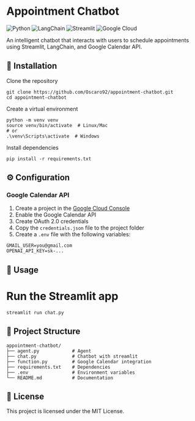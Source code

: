 # Appointment Chatbot
![Python](https://img.shields.io/badge/Python-3670A0?style=flat&logo=python&logoColor=white) ![LangChain](https://img.shields.io/badge/LangChain-1C3C3C?style=flat&logo=langchain) ![Streamlit](https://img.shields.io/badge/Streamlit-FF4B4B?style=flat&logo=streamlit&logoColor=white) ![Google Cloud](https://img.shields.io/badge/Google_Cloud-4285F4?style=flat&logo=googlecloud&logoColor=white)

An intelligent chatbot that interacts with users to schedule appointments using Streamlit, LangChain, and Google Calendar API.

## 🔧 Installation

Clone the repository
```shell
git clone https://github.com/Oscaro92/appointment-chatbot.git
cd appointment-chatbot
```
Create a virtual environment
```shell
python -m venv venv
source venv/bin/activate  # Linux/Mac
# or
.\venv\Scripts\activate  # Windows
```
Install dependencies
```shell
pip install -r requirements.txt
```

## ⚙️ Configuration

### Google Calendar API

1. Create a project in the [Google Cloud Console](https://console.cloud.google.com)
2. Enable the Google Calendar API
3. Create OAuth 2.0 credentials
4. Copy the `credentials.json` file to the project folder
5. Create a `.env` file with the following variables:
```
GMAIL_USER=you@gmail.com
OPENAI_API_KEY=sk-...
```

## 🚀 Usage

# Run the Streamlit app
```shell
streamlit run chat.py
```

## 📁 Project Structure

```
appointment-chatbot/
├── agent.py            # Agent
├── chat.py             # Chatbot with streamlit
├── function.py         # Google Calendar integration
├── requirements.txt    # Dependencies
├── .env                # Environment variables
└── README.md           # Documentation
```

## 📝 License

This project is licensed under the MIT License.
